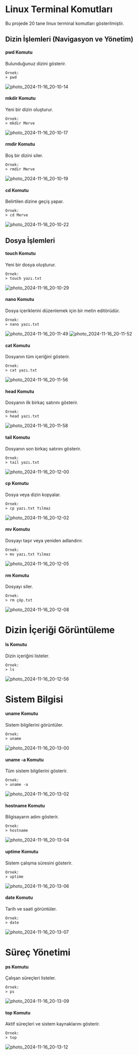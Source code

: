 # Linux Terminal Komutları
Bu projede 20 tane linux terminal komutları gösterilmiştir.

## Dizin İşlemleri (Navigasyon ve Yönetim)
#### pwd Komutu
Bulunduğunuz dizini gösterir.
```
Örnek:
> pwd
```
![photo_2024-11-16_20-10-14](https://github.com/user-attachments/assets/8aa7c6c7-100e-4b7e-9b50-1be005ae1c89)

#### mkdir Komutu
Yeni bir dizin oluşturur.
```
Örnek:
> mkdir Merve
```
![photo_2024-11-16_20-10-17](https://github.com/user-attachments/assets/c18f13b8-2e0a-4061-a20b-bb15f41b10fa)

#### rmdir Komutu
Boş bir dizini siler.
```
Örnek:
> rmdir Merve
```
![photo_2024-11-16_20-10-19](https://github.com/user-attachments/assets/c41fe030-30c2-4834-b4b0-39f7925fff2b)

#### cd Komutu
Belirtilen dizine geçiş yapar.
```
Örnek:
> cd Merve
```
![photo_2024-11-16_20-10-22](https://github.com/user-attachments/assets/7e78ddfc-9770-47fa-bd59-9959cd4946f6)

## Dosya İşlemleri
#### touch Komutu
Yeni bir dosya oluşturur.
```
Örnek:
> touch yazı.txt
```
![photo_2024-11-16_20-10-29](https://github.com/user-attachments/assets/33298860-eada-406e-8db3-11130cae3134)

#### nano Komutu
Dosya içeriklerini düzenlemek için bir metin editörüdür.
```
Örnek:
> nano yazı.txt
```
![photo_2024-11-16_20-11-49](https://github.com/user-attachments/assets/50b5a01a-89b4-411e-bd35-f901f86d869f)
![photo_2024-11-16_20-11-52](https://github.com/user-attachments/assets/6d1a5ed9-96cf-44ab-bcd8-63819ead7515)

#### cat Komutu
Dosyanın tüm içeriğini gösterir.
```
Örnek:
> cat yazı.txt
```
![photo_2024-11-16_20-11-56](https://github.com/user-attachments/assets/7f4ed43d-fb93-41de-a85c-9678dc9d5ffc)

#### head Komutu
Dosyanın ilk birkaç satırını gösterir.
```
Örnek:
> head yazı.txt
```
![photo_2024-11-16_20-11-58](https://github.com/user-attachments/assets/5ece7bbe-e8ba-4b7a-8c59-2d3a8901d082)

#### tail Komutu
Dosyanın son birkaç satırını gösterir.
```
Örnek:
> tail yazı.txt
```
![photo_2024-11-16_20-12-00](https://github.com/user-attachments/assets/5ced2ba0-dd99-482e-971e-dc45fa56cd5e)

#### cp Komutu
Dosya veya dizin kopyalar.
```
Örnek:
> cp yazı.txt Yılmaz
```
![photo_2024-11-16_20-12-02](https://github.com/user-attachments/assets/5cb9a85a-6fde-4aef-a786-5536c8e2dd13)

#### mv Komutu
Dosyayı taşır veya yeniden adlandırır.
```
Örnek:
> mv yazı.txt Yılmaz
```
![photo_2024-11-16_20-12-05](https://github.com/user-attachments/assets/ddea000a-c490-47f5-9116-c7e44ea98e07)

#### rm Komutu
Dosyayı siler.
```
Örnek:
> rm çöp.txt
```
![photo_2024-11-16_20-12-08](https://github.com/user-attachments/assets/0eb63331-a3b9-4ffa-a127-d7b0e5c92ba5)

# Dizin İçeriği Görüntüleme
#### ls Komutu
Dizin içeriğini listeler.
```
Örnek:
> ls
```
![photo_2024-11-16_20-12-56](https://github.com/user-attachments/assets/962e682d-b618-4893-88c7-705ce6eed92b)

# Sistem Bilgisi
#### uname Komutu
Sistem bilgilerini görüntüler.
```
Örnek:
> uname
```
![photo_2024-11-16_20-13-00](https://github.com/user-attachments/assets/c1071289-50c6-4223-9812-0decb8a01ea8)

#### uname -a Komutu
Tüm sistem bilgilerini gösterir.
```
Örnek:
> uname -a
```
![photo_2024-11-16_20-13-02](https://github.com/user-attachments/assets/3d53a9b8-7d26-466d-ac91-013044dcf94b)

#### hostname Komutu
Bilgisayarın adını gösterir.
```
Örnek:
> hostname
```
![photo_2024-11-16_20-13-04](https://github.com/user-attachments/assets/5b4237e6-00b5-480f-bc47-60d7f506950a)

#### uptime Komutu
Sistem çalışma süresini gösterir.
```
Örnek:
> uptime
```
![photo_2024-11-16_20-13-06](https://github.com/user-attachments/assets/14b46505-6f20-4f07-aca2-89d426f7203b)

#### date Komutu
Tarih ve saati görüntüler.
```
Örnek:
> date
```
![photo_2024-11-16_20-13-07](https://github.com/user-attachments/assets/7c8c746d-0387-447b-b792-e26140209bd2)

# Süreç Yönetimi
#### ps Komutu
Çalışan süreçleri listeler.
```
Örnek:
> ps
```
![photo_2024-11-16_20-13-09](https://github.com/user-attachments/assets/6cd97459-ac70-447c-8ca2-3f92932dd93e)

#### top Komutu
Aktif süreçleri ve sistem kaynaklarını gösterir.
```
Örnek:
> top
```
![photo_2024-11-16_20-13-12](https://github.com/user-attachments/assets/d6a47f9b-e85c-4014-8f45-33bb5115585b)
